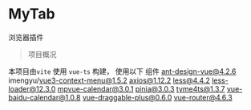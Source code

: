 # MyTab
浏览器插件



> 项目概况

本项目由`vite` 使用 `vue-ts` 构建， 使用以下 组件
ant-design-vue@4.2.6
imengyu/vue3-context-menu@1.5.2
axios@1.12.2
less@4.4.2
less-loader@12.3.0
mpvue-calendar@3.0.1
pinia@3.0.3
tyme4ts@1.3.7
vue-baidu-calendar@1.0.8
vue-draggable-plus@0.6.0
vue-router@4.6.3

